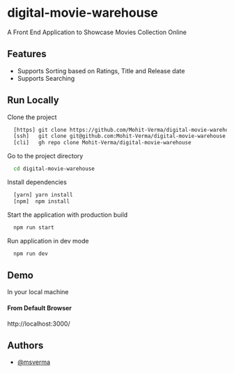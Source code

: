 # digital-movie-warehouse
A Front End Application to Showcase Movies Collection Online

## Features

- Supports Sorting based on Ratings, Title and Release date
- Supports Searching
    
## Run Locally

Clone the project

```bash
  [https] git clone https://github.com/Mohit-Verma/digital-movie-warehouse.git
  [ssh]   git clone git@github.com:Mohit-Verma/digital-movie-warehouse.git
  [cli]   gh repo clone Mohit-Verma/digital-movie-warehouse
```

Go to the project directory

```bash
  cd digital-movie-warehouse
```

Install dependencies

```bash
  [yarn] yarn install
  [npm]  npm install
```

Start the application with production build

```bash
  npm run start
```

Run application in dev mode

```bash
  npm run dev
```

## Demo

In your local machine

#### From Default Browser
http://localhost:3000/

## Authors

- [@msverma](https://github.com/Mohit-Verma)
